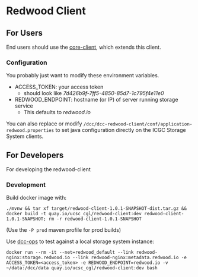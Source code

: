 # Redwood Client

## For Users
End users should use the [core-client](https://github.com/BD2KGenomics/dcc-spinnaker-client), which extends this client.

### Configuration
You probably just want to modify these environment variables.
- ACCESS_TOKEN: your access token
  - should look like _7d426b9f-7ff5-4850-85d7-1c795f4e11e0_
- REDWOOD_ENDPOINT: hostname (or IP) of server running storage service
  - This defaults to _redwood.io_

You can also replace or modify `/dcc/dcc-redwood-client/conf/application-redwood.properties` to set java configuration directly on the ICGC Storage System clients.

## For Developers
For developing the redwood-client

### Development
Build docker image with:
```
./mvnw && tar xf target/redwood-client-1.0.1-SNAPSHOT-dist.tar.gz && docker build -t quay.io/ucsc_cgl/redwood-client:dev redwood-client-1.0.1-SNAPSHOT; rm -r redwood-client-1.0.1-SNAPSHOT
```
(Use the `-P prod` maven profile for prod builds)

Use [dcc-ops](https://github.com/BD2KGenomics/dcc-ops) to test against a local storage system instance:
```
docker run --rm -it --net=redwood_default --link redwood-nginx:storage.redwood.io --link redwood-nginx:metadata.redwood.io -e ACCESS_TOKEN=<access_token> -e REDWOOD_ENDPOINT=redwood.io -v ~/data:/dcc/data quay.io/ucsc_cgl/redwood-client:dev bash
```
